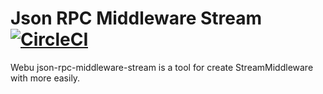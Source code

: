 # Json RPC Middleware Stream [![CircleCI](https://circleci.com/gh/AuraMask/json-rpc-middleware-stream.svg?style=svg)](https://circleci.com/gh/AuraMask/json-rpc-middleware-stream)

Webu json-rpc-middleware-stream is a tool for create StreamMiddleware with more easily.
